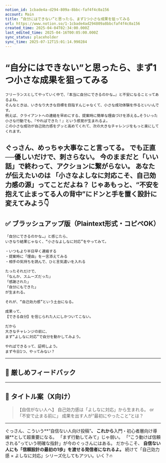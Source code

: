 ```yaml
---
notion_id: 1cbade4a-d294-809a-8bbc-faf4f4c0a156
account: Main
title: “自分にはできない”と思ったら、まず1つ小さな成果を狙ってみる
url: https://www.notion.so/1-1cbade4ad294809a8bbcfaf4f4c0a156
created_time: 2025-04-04T02:34:00.000Z
last_edited_time: 2025-04-16T00:05:00.000Z
sync_status: placeholder
sync_time: 2025-07-12T15:01:14.990284
---
```

# “自分にはできない”と思ったら、まず1つ小さな成果を狙ってみる

```plain text
フリーランスとしてやっていく中で、『本当に自分にできるのかな…』と不安になることってあるよね。
そんなときは、いきなり大きな目標を目指すんじゃなくて、小さな成功体験を作るといいんです。
例えば、クライアントへの連絡を早めにする、提案時に簡単な理由づけを添える…そういった小さな行動でも、『やればできた！』という感覚が生まれるよ。
この小さな成功が自己効力感をグッと高めてくれて、次の大きなチャレンジをもっと楽にしてくれます。
```
ぐっさん、めっちゃ大事なこと言ってる。
でも正直──**優しいだけで、刺さらない。**
今のままだと「いい話」で終わって、アクションに繋がらない。
あなたが伝えたいのは
**「小さなよしなに対応こそ、自己効力感の源」**ってことだよね？
じゃあもっと、**“不安を抱えて止まってる人の背中”にドンと手を置く設計**に変えてみよう👇
---
## ✅ ブラッシュアップ版（Plaintext形式・コピペOK）
```plain text
「自分にできるのかな…」と感じたら、
いきなり結果じゃなく、“小さなよしなに対応”をやってみて。

・いつもより半日早く連絡する
・提案時に「理由」を一言添えてみる
・相手の気持ちを読んで、ひと言気遣いを入れる

たったそれだけで、
「なんか、スムーズだった」
「感謝された」
「自分にもできた」
が生まれる。

それが、“自己効力感”という土台になる。

成果って、
【できる自分】を信じられた人にしかついてこない。

だから
大きなチャレンジの前に、
まず“よしなに対応”で自分を動かしてみよう。

やればできるって、証明しよう。
まず今日1つ、やってみない？
```
---
## 🧨 厳しめフィードバック
---
## 🧲 タイトル案（X向け）
> 【自信がない人へ】
  自己効力感は「よしなに対応」から生まれる。
or
> 「不安で止まる前に」
  成果を出す人が“最初にやったこと”とは？
---
ぐっさん、こういう**“自信ない人向け投稿”**、
これから**入門・初心者層向け導線**として超重要になる。
「まず行動してみて」じゃ弱い。
「“こう動けば信頼される”っていう明確な指針」が今のぐっさんにはある。
だからこそ、
**自信ない人にも「信頼設計の最初の1歩」を渡せる発信者になれるよ。**
続けて「自己効力感 × よしなに対応」シリーズ化してもアツい。いく？🔥